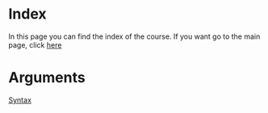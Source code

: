 # Index
In this page you can find the index of the course.
If you want go to the main page, click [here](https://fededev01.github.io/Learn-Python)

# Arguments
[Syntax](https://fededev01.github.io/Learn-Python/ch01_brief-syntax)
